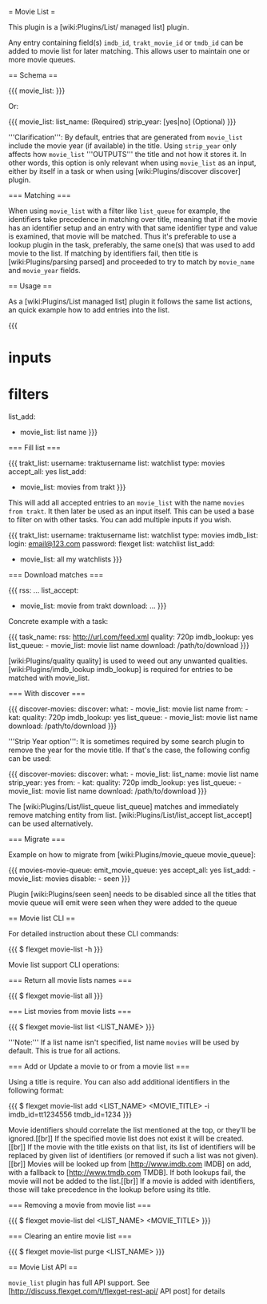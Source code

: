 = Movie List =

This plugin is a [wiki:Plugins/List/ managed list] plugin.

Any entry containing field(s) `imdb_id`, `trakt_movie_id` or `tmdb_id` can be added to movie list for later matching. This allows user to maintain one or more movie queues.

== Schema ==

{{{
movie_list: <NAME>
}}}

Or:

{{{
movie_list: 
  list_name: <NAME> (Required)
  strip_year: [yes|no] (Optional)
}}}

'''Clarification''': By default, entries that are generated from `movie_list` include the movie year (if available) in the title. Using `strip_year` only affects how `movie_list` '''OUTPUTS''' the title and not how it stores it. In other words, this option is only relevant when using `movie_list` as an input, either by itself in a task or when using [wiki:Plugins/discover discover] plugin.

=== Matching ===

When using `movie_list` with a filter like `list_queue` for example, the identifiers take precedence in matching over title, meaning that if the movie has an identifier setup and an entry with that same identifier type and value is examined, that movie will be matched. Thus it's preferable to use a lookup plugin in the task, preferably, the same one(s) that was used to add movie to the list.
If matching by identifiers fail, then title is [wiki:Plugins/parsing parsed] and proceeded to try to match by `movie_name` and `movie_year` fields.

== Usage ==

As a [wiki:Plugins/List managed list] plugin it follows the same list actions, an quick example how to add entries into the list.

{{{
# inputs
# filters
list_add: 
  - movie_list: list name
}}}

=== Fill list ===

{{{
trakt_list:
  username: traktusername
  list: watchlist
  type: movies 
accept_all: yes
list_add:
  - movie_list: movies from trakt
}}}

This will add all accepted entries to an `movie_list` with the name `movies from trakt`. It then later be used as an input itself. This can be used a base to filter on with other tasks. You can add multiple inputs if you wish.

{{{
trakt_list:
  username: traktusername
  list: watchlist
  type: movies 
imdb_list:
  login: email@123.com
  password: flexget
  list: watchlist
list_add:
  - movie_list: all my watchlists
}}}

=== Download matches ===

{{{
rss: ...
list_accept:
  - movie_list: movie from trakt
download: ...
}}}

Concrete example with a task:

{{{
task_name:
  rss: http://url.com/feed.xml
  quality: 720p
  imdb_lookup: yes
  list_queue:
    - movie_list: movie list name
  download: /path/to/download
}}}

[wiki:Plugins/quality quality] is used to weed out any unwanted qualities. [wiki:Plugins/imdb_lookup imdb_lookup] is required for entries to be matched with movie_list.

=== With discover ===

{{{
discover-movies:
  discover:
    what:
      - movie_list: movie list name
    from:
      - kat: <opts>
  quality: 720p
  imdb_lookup: yes
  list_queue:
    - movie_list: movie list name
  download: /path/to/download
}}}

'''Strip Year option''': It is sometimes required by some search plugin to remove the year for the movie title. If that's the case, the following config can be used:

{{{
discover-movies:
  discover:
    what:
      - movie_list: 
          list_name: movie list name
          strip_year: yes
    from:
      - kat: <opts>
  quality: 720p
  imdb_lookup: yes
  list_queue:
    - movie_list: movie list name
  download: /path/to/download
}}}

The [wiki:Plugins/List/list_queue list_queue] matches and immediately remove matching entity from list. [wiki:Plugins/List/list_accept list_accept] can be used alternatively.

=== Migrate ===

Example on how to migrate from [wiki:Plugins/movie_queue movie_queue]:

{{{
movies-movie-queue:
  emit_movie_queue: yes
  accept_all: yes
  list_add:
    - movie_list: movies
  disable: 
    - seen 
}}}

Plugin [wiki:Plugins/seen seen] needs to be disabled since all the titles that movie queue will emit were seen when they were added to the queue

== Movie list CLI ==

For detailed instruction about these CLI commands:

{{{
$ flexget movie-list -h
}}}

Movie list support CLI operations:

=== Return all movie lists names ===

{{{
$ flexget movie-list all
}}}

=== List movies from movie lists ===

{{{
$ flexget movie-list list <LIST_NAME>
}}}

'''Note:''' If a list name isn't specified, list name `movies` will be used by default. This is true for all actions.

=== Add or Update a movie to or from a movie list ===

Using a title is require. You can also add additional identifiers in the following format:

{{{
$ flexget movie-list add <LIST_NAME> <MOVIE_TITLE> -i imdb_id=tt1234556 tmdb_id=1234
}}}

Movie identifiers should correlate the list mentioned at the top, or they'll be ignored.[[br]]
If the specified movie list does not exist it will be created.[[br]]
If the movie with the title exists on that list, its list of identifiers will be replaced by given list of identifiers (or removed if such a list was not given). [[br]]
Movies will be looked up from [http://www.imdb.com IMDB] on add, with a fallback to [http://www.tmdb.com TMDB]. If both lookups fail, the movie will not be added to the list.[[br]]
If a movie is added with identifiers, those will take precedence in the lookup before using its title.

=== Removing a movie from movie list ===

{{{
$ flexget movie-list del <LIST_NAME> <MOVIE_TITLE>
}}}

=== Clearing an entire movie list ===

{{{
$ flexget movie-list purge <LIST_NAME>
}}}


== Movie List API ==

`movie_list` plugin has full API support. See [http://discuss.flexget.com/t/flexget-rest-api/ API post] for details